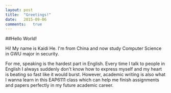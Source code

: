 ```yaml
---
layout: post
title:  "Greetings!"
date: 	2015-09-06	
comments:   true		
---
```


##Hello World!

Hi! My name is Kaidi He. I'm from China and now study Computer Science in GWU major in security.

For me, speaking is the hardest part in English. Every time I talk to people in English I always suddenly don't know how to express myself and my heart is beating so fast like it would burst. However, academic writing is also what I wanna learn in this EAP6111 class which can help me finish assignments and papers perfectly in my future academic career.